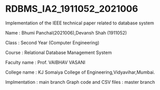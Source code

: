 # RDBMS_IA2_1911052_2021006
Implementation of the IEEE technical paper related to database system

Name : Bhumi Panchal(2021006),Devansh Shah (1911052)

Class : Second Year (Computer Engineering)

Course : Relational Database Management System

Faculty name : Prof. VAIBHAV VASANI

College name : KJ Somaiya College of Engineering,Vidyavihar,Mumbai.

Implmentation : main branch
Graph code and CSV files : master branch

